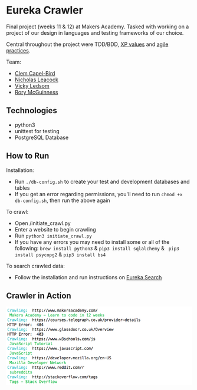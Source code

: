 # Eureka Crawler

Final project (weeks 11 & 12) at Makers Academy. Tasked with working on a project of our design in languages and testing frameworks of our choice.

Central throughout the project were TDD/BDD, [XP values](http://www.extremeprogramming.org/values.html) and [agile practices](http://www.allaboutagile.com/what-is-agile-10-key-principles/).

Team:
- [Clem Capel-Bird](https://github.com/ClemCB)
- [Nicholas Leacock](https://github.com/marudine)
- [Vicky Ledsom](https://github.com/ledleds)
- [Rory McGuinness](https://github.com/rorymcgit)

## Technologies

- python3
- unittest for testing
- PostgreSQL Database

## How to Run

Installation:

- Run ```./db-config.sh``` to create your test and development databases and tables
- If you get an error regarding permissions, you'll need to run ```chmod +x db-config.sh```, then run the above again


To crawl:

- Open /initiate_crawl.py
- Enter a website to begin crawling
- Run ``` python3 initiate_crawl.py ```
- If you have any errors you may need to install some or all of the following: ``` brew install python3 ``` & ``` pip3 install sqlalchemy ``` & ``` pip3 install psycopg2``` & ``` pip3 install bs4 ```


To search crawled data:

- Follow the installation and run instructions on [Eureka Search](https://github.com/ClemCB/eureka-search-engine)

## Crawler in Action

![alt tag](https://github.com/ClemCB/eureka-crawler/blob/master/screenshots/readme_screenshot.png)
